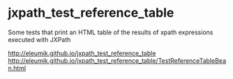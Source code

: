 jxpath_test_reference_table
===========================

Some tests  that print an HTML table of the results of xpath expressions executed with JXPath

http://eleumik.github.io/jxpath_test_reference_table
http://eleumik.github.io/jxpath_test_reference_table/TestReferenceTableBean.html
